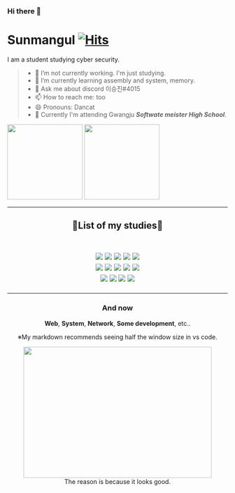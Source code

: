 ### Hi there 👋
# Sunmangul [![Hits](https://hits.seeyoufarm.com/api/count/incr/badge.svg?url=https%3A%2F%2Fgithub.com%2Fsunmangul&count_bg=%23FABAFF&title_bg=%23FABAFF&title=To-day&edge_flat=true)](https://hits.seeyoufarm.com)


I am a student studying cyber security.
>- 🔭 I’m not currently working. I'm just studying. 
>- 🌱 I’m currently learning assembly and system, memory.<!-- - 👯 I’m looking to collaborate on --><!-- - 🤔 I’m looking for help with ... -->
>- 💬 Ask me about discord 이승진#4015
>- 📫 How to reach me: too
>- 😄 Pronouns: Dancat
>- 🏫 Currently I'm attending Gwangju **_Softwate meister High School_**.


<p>
 <img src="https://github-readme-stats.vercel.app/api?username=Sunmangul&show_icons=true" height="172px"/>
 <img src="https://github-readme-stats.vercel.app/api/top-langs/?username=Sunmangul&layout=compact" height="172px"/>
</p>
 

- - -

<h2 align="center">📝List of my studies📝
 
<p align="center">
 <br/>
<a><img src="https://img.shields.io/badge/Python-3766AB?style=flat-square&logo=Python&logoColor=white"/></a>
<a><img src="https://img.shields.io/badge/JAVA-007396?style=flat-square&logo=java&logoColor=white"/></a>
<a><img src="https://img.shields.io/badge/C-A8B9CC?style=flat-square&logo=C&logoColor=purple"/></a>
<a><img src="https://img.shields.io/badge/PHP-777BB4?style=flat-square&logo=php&logoColor=white"/></a>
<a><img src="https://img.shields.io/badge/MySQL-4479A1?style=flat-square&logo=mysql&logoColor=white"/></a><br/>
<a><img src="https://img.shields.io/badge/HTML-E34F26?style=flat-square&logo=html5&logoColor=white"/></a>
<a><img src="https://img.shields.io/badge/CSS-1572B6?style=flat-square&logo=css3&logoColor=white"/></a>
<a><img src="https://img.shields.io/badge/JavaScript-ffbf00?style=flat-square&logo=javascript&logoColor=white"/></a>
<a><img src="https://img.shields.io/badge/Kali-1793D1?style=flat-square&logo=linux&logoColor=white"/></a>
<a><img src="https://img.shields.io/badge/Ubuntu-E95420?style=flat-square&logo=ubuntu&logoColor=white"/></a><br>
<a><img src="https://img.shields.io/badge/Apache-D22128?style=flat-square&logo=apache&logoColor=white"/></a>
<a><img src="https://img.shields.io/badge/eclipse-D22128?style=flat-square&logo=eclipse&logoColor=white"/></a>
<a><img src="https://img.shields.io/badge/Pycharm-2C2255?style=flat-square&logo=pycharm&logoColor=white"/></a>
<a><img src="https://img.shields.io/badge/JetBrain-000000?style=flat-square&logo=jetbrains&logoColor=white"/></a>
</p>
 
- - -
 
<h3 align="center">And now</h3>
<p align="center">
<b>Web</b>,
<b>System</b>,
<b>Network</b>,
<b>Some development</b>,
etc..
</p>

<p align="center">
※My markdown recommends seeing half the window size in vs code.<br>
</p>
<p align="center">
<img width="430px" height="300px" src=https://i.imgur.com/Zk3eFV3.png><br/>
The reason is because it looks good.
</p>

